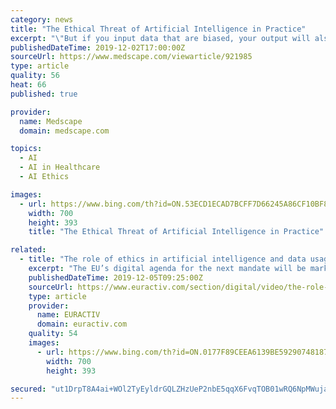 ```yaml
---
category: news
title: "The Ethical Threat of Artificial Intelligence in Practice"
excerpt: "\"But if you input data that are biased, your output will also inherently be biased.\" Evidence of this was shown in a report — published in Science — that demonstrated racial bias in a public healthcare algorithm used to measure levels of risk in the population. Because the algorithm identified that less money was spent on black patients ..."
publishedDateTime: 2019-12-02T17:00:00Z
sourceUrl: https://www.medscape.com/viewarticle/921985
type: article
quality: 56
heat: 66
published: true

provider:
  name: Medscape
  domain: medscape.com

topics:
  - AI
  - AI in Healthcare
  - AI Ethics

images:
  - url: https://www.bing.com/th?id=ON.53ECD1ECAD7BCFF7D66245A86CF10BF8
    width: 700
    height: 393
    title: "The Ethical Threat of Artificial Intelligence in Practice"

related:
  - title: "The role of ethics in artificial intelligence and data usage"
    excerpt: "The EU’s digital agenda for the next mandate will be marked by a series of broad-ranging reforms, from artificial intelligence and data protection to digital tax. However, the issue of ethics in the digital field continues to be at the centre of the ..."
    publishedDateTime: 2019-12-05T09:25:00Z
    sourceUrl: https://www.euractiv.com/section/digital/video/the-role-of-ethics-in-artificial-intelligence-and-data-usage/
    type: article
    provider:
      name: EURACTIV
      domain: euractiv.com
    quality: 54
    images:
      - url: https://www.bing.com/th?id=ON.0177F89CEEA6139BE59290748187C347
        width: 700
        height: 393

secured: "ut1DrpT8A4ai+WOl2TyEyldrGQLZHzUeP2nbE5qqX6FvqTOB01wRQ6NpMWujaVdg7vSXjhr00RYdA6WgmpI1XFEroogSgRWucviy1t/dL91oeD4WsR/DdHxY0EsMBBj/l5szKU/yVsPprbDnSjJqHrt35Vx4Ut/otirYcPTW8kT8qiVkYx0kpJAbvPV6lrtu9dZKO1eM2GaY6qSkrYPIhUwE/tQwA1UBrcXPsipklMylJvqoyBK7k+5vl1V+Up3ssYRjDvIYmwRi6VCsCQFT2w==;oWfh9nCs6caGItCANb798A=="
---
```


